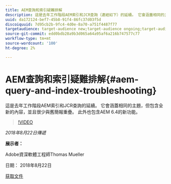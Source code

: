 ```yaml
---
title: AEM查詢和索引疑難排解
description: 這是去年工作階段AEM索引和JCR查詢（連結如下）的延續。 它會涵蓋相同的主題，但包含全新的內容，並且很少與舊簡報重疊。 此外也包含AEM 6.4的新功能。
uuid: da172124-bef7-45b8-91f4-86fc37d03f5d
discoiquuid: 7d95cb2b-9fc4-4d0e-8a70-a751f4487f77
targetaudience: target-audience new;target-audience ongoing;target-audience upgrader
source-git-commit: edd0bdb28a9b3d065a64a95af6a216b747577c77
workflow-type: tm+mt
source-wordcount: '100'
ht-degree: 2%

---
```


# AEM查詢和索引疑難排解{#aem-query-and-index-troubleshooting}

這是去年工作階段AEM索引和JCR查詢的延續。 它會涵蓋相同的主題，但包含全新的內容，並且很少與舊簡報重疊。 此外也包含AEM 6.4的新功能。

>[!VIDEO](https://video.tv.adobe.com/v/23429/?quality=0)

*2018年8月22日傳遞*

**展示者：**

Adobe資深軟體工程師Thomas Mueller

日期： 2018年8月22日

[获取文件](assets/aem-gems-aem-queryandindextroubleshooting-08222018.pdf)
<!--
[Get back to the Overview](https://helpx.adobe.com/experience-manager/kt/eseminars/gems/aem-index.html)
-->

